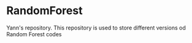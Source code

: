 # RandomForest
Yann's repository.
This repository is used to store different versions od Random Forest codes
